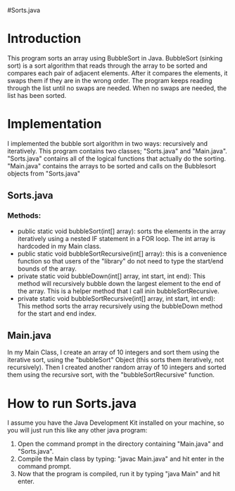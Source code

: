 #Sorts.java

# Introduction
This program sorts an array using BubbleSort in Java. BubbleSort (sinking sort) is a sort algorithm that reads through the array to be sorted and compares each pair of adjacent elements. After it compares the elements, it swaps them if they are in the wrong order. The program keeps reading through the list until no swaps are needed. When no swaps are needed, the list has been sorted. 

# Implementation 
I implemented the bubble sort algorithm in two ways: recursively and iteratively.
This program contains two classes; "Sorts.java" and "Main.java". "Sorts.java" contains all of the logical functions that actually do the sorting. "Main.java" contains the arrays to be sorted and calls on the Bubblesort objects from "Sorts.java"

## Sorts.java
### Methods:
*  public static void bubbleSort(int[] array): sorts the elements in the array iteratively using a nested IF statement in a FOR loop. The int array is hardcoded in my Main class. 
*  public static void bubbleSortRecursive(int[] array): this is a convenience function so that users of the "library" do not need to type the start/end bounds of the array. 
*  private static void bubbleDown(int[] array, int start, int end): This method will recursively bubble down the largest element to the end of the array. This is a helper method that I call inin bubbleSortRecursive.
*  private static void bubbleSortRecursive(int[] array, int start, int end): This method sorts the array recursively using the bubbleDown method for the start and end index.

## Main.java
In my Main Class, I create an array of 10 integers and sort them using the iterative sort, using the "bubbleSort" Object (this sorts them iteratively, not recursively). 
Then I created another random array of 10 integers and sorted them using the recursive sort, with the "bubbleSortRecursive" function.

# How to run Sorts.java
I assume you have the Java Development Kit installed on your machine, so you will just run this like any other java program:
  1.  Open the command prompt in the directory containing "Main.java" and "Sorts.java".
  2.  Compile the Main class by typing: "javac Main.java" and hit enter in the command prompt.
  3.  Now that the program is compiled, run it by typing "java Main" and hit enter.




